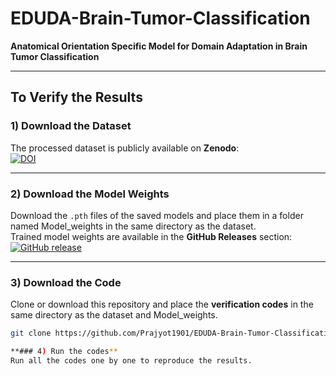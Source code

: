 # EDUDA-Brain-Tumor-Classification  
**Anatomical Orientation Specific Model for Domain Adaptation in Brain Tumor Classification**

---

## To Verify the Results  

### 1) Download the Dataset  
The processed dataset is publicly available on **Zenodo**:  
[![DOI](https://zenodo.org/badge/DOI/10.5281/zenodo.17136905.svg)](https://doi.org/10.5281/zenodo.17136905)

---

### 2) Download the Model Weights  
Download the `.pth` files of the saved models and place them in a folder named Model_weights in the same directory as the dataset.  
Trained model weights are available in the **GitHub Releases** section:  
[![GitHub release](https://img.shields.io/github/v/release/Prajyot1901/EDUDA-Brain-Tumor-Classification?label=Download%20Model%20Weights&color=blue)](https://github.com/Prajyot1901/EDUDA-Brain-Tumor-Classification/releases)


---

### 3) Download the Code  
Clone or download this repository and place the **verification codes** in the same directory as the dataset and Model_weights.

```bash
git clone https://github.com/Prajyot1901/EDUDA-Brain-Tumor-Classification.git

**### 4) Run the codes**
Run all the codes one by one to reproduce the results.
